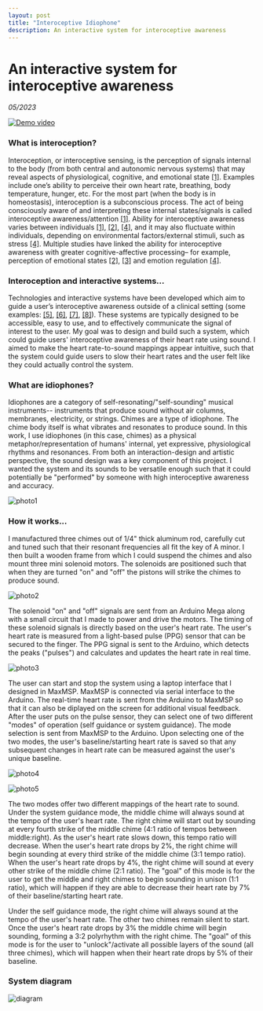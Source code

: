 ```yaml
---
layout: post
title: "Interoceptive Idiophone"
description: An interactive system for interoceptive awareness
---
```


# An interactive system for interoceptive awareness #

*05/2023*

[![Demo video](/assets/images/Capture_idiophone.jpg)](https://youtu.be/zmnTAz3soPM)

### What is interoception? ###

Interoception, or interoceptive sensing, is the perception of signals internal to the body (from both central and autonomic nervous systems) that may reveal aspects of physiological, cognitive, and emotional state [[1]](https://www.ncbi.nlm.nih.gov/pmc/articles/PMC8054704/). Examples include one’s ability to perceive their own heart rate, breathing, body temperature, hunger, etc. For the most part (when the body is in homeostasis), interoception is a subconscious process. The act of being consciously aware of and interpreting these internal states/signals is called interoceptive awareness/attention [[1]](https://www.ncbi.nlm.nih.gov/pmc/articles/PMC8054704/). Ability for interoceptive awareness varies between individuals [[1]](https://www.ncbi.nlm.nih.gov/pmc/articles/PMC8054704/), [[2]](https://doi.org/10.1111/j.1469-8986.1981.tb02486.x), [[4]](https://doi.org/10.3389/fpsyg.2018.00798), and it may also fluctuate within individuals, depending on environmental factors/external stimuli, such as stress [[4]](https://doi.org/10.3389/fpsyg.2018.00798). Multiple studies have linked the ability for interoceptive awareness with greater cognitive-affective processing– for example, perception of emotional states [[2]](https://doi.org/10.1111/j.1469-8986.1981.tb02486.x), [[3]](https://doi.org/10.1177/0956797610389191) and emotion regulation [[4]](https://doi.org/10.3389/fpsyg.2018.00798).

### Interoception and interactive systems... ###

Technologies and interactive systems have been developed which aim to guide a user’s interoceptive awareness outside of a clinical setting (some examples: [[5]](https://ieeexplore.ieee.org/abstract/document/10049707?casa_token=nbSnY0fJggcAAAAA:mzeSkasgKCWO2oxGjq34Q-YVIxT5b_Rdva8lFZ78rFQSQo1AnTC7IbjMSKDGXn9z7wAvkNQ), [[6]](https://doi.org/10.1145/3411764.3445137), [[7]](https://doi.org/10.1145/2948910.2948922), [[8]](https://doi.org/10.1145/3139131.3139134)). These systems are typically designed to be accessible, easy to use, and to effectively communicate the signal of interest to the user. My goal was to design and build such a system, which could guide users' interoceptive awareness of their heart rate using sound. I aimed to make the heart rate-to-sound mappings appear intuitive, such that the system could guide users to slow their heart rates and the user felt like they could actually control the system. 

### What are idiophones? ###

Idiophones are a category of self-resonating/"self-sounding" musical instruments-- instruments that produce sound without air columns, membranes, electricity, or strings. Chimes are a type of idiophone. The chime body itself is what vibrates and resonates to produce sound. In this work, I use idiophones (in this case, chimes) as a physical metaphor/representation of humans' internal, yet expressive, physiological rhythms and resonances. From both an interaction-design and artistic perspective, the sound design was a key component of this project. I wanted the system and its sounds to be versatile enough such that it could potentially be "performed" by someone with high interoceptive awareness and accuracy.

![photo1](/assets/images/intero-1.jpg)

### How it works... ###

I manufactured three chimes out of 1/4" thick aluminum rod, carefully cut and tuned such that their resonant frequencies all fit the key of A minor. I then built a wooden frame from which I could suspend the chimes and also mount three mini solenoid motors. The solenoids are positioned such that when they are turned "on" and "off" the pistons will strike the chimes to produce sound.

![photo2](/assets/images/intero-2.jpg)

The solenoid "on" and "off" signals are sent from an Arduino Mega along with a small circuit that I made to power and drive the motors. The timing of these solenoid signals is directly based on the user's heart rate. The user's heart rate is measured from a light-based pulse (PPG) sensor that can be secured to the finger. The PPG signal is sent to the Arduino, which detects the peaks ("pulses") and calculates and updates the heart rate in real time.

![photo3](/assets/images/intero-3.jpg)

The user can start and stop the system using a laptop interface that I designed in MaxMSP. MaxMSP is connected via serial interface to the Arduino. The real-time heart rate is sent from the Arduino to MaxMSP so that it can also be diplayed on the screen for additional visual feedback. After the user puts on the pulse sensor, they can select one of two different "modes" of operation (self guidance or system guidance). The mode selection is sent from MaxMSP to the Arduino. Upon selecting one of the two modes, the user's baseline/starting heart rate is saved so that any subsequent changes in heart rate can be measured against the user's unique baseline.

![photo4](/assets/images/intero-4.jpg)

![photo5](/assets/images/intero-5.jpg)

The two modes offer two different mappings of the heart rate to sound. Under the system guidance mode, the middle chime will always sound at the tempo of the user's heart rate. The right chime will start out by sounding at every fourth strike of the middle chime (4:1 ratio of tempos between middle:right). As the user's heart rate slows down, this tempo ratio will decrease. When the user's heart rate drops by 2%, the right chime will begin sounding at every third strike of the middle chime (3:1 tempo ratio). When the user's heart rate drops by 4%, the right chime will sound at every other strike of the middle chime (2:1 ratio). The "goal" of this mode is for the user to get the middle and right chimes to begin sounding in unison (1:1 ratio), which will happen if they are able to decrease their heart rate by 7% of their baseline/starting heart rate.

Under the self guidance mode, the right chime will always sound at the tempo of the user's heart rate. The other two chimes remain silent to start. Once the user's heart rate drops by 3% the middle chime will begin sounding, forming a 3:2 polyrhythm with the right chime. The "goal" of this mode is for the user to "unlock"/activate all possible layers of the sound (all three chimes), which will happen when their heart rate drops by 5% of their baseline.

### System diagram ###

![diagram](/assets/images/intero-diagram.jpg)

